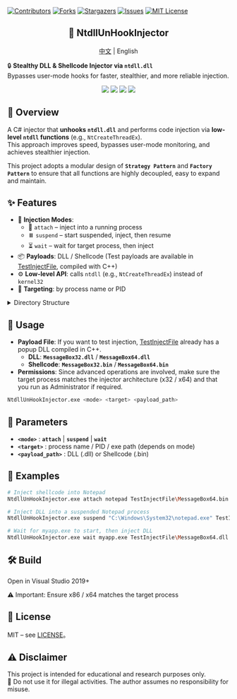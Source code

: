 [![Contributors][contributors-shield]][contributors-url]
[![Forks][forks-shield]][forks-url]
[![Stargazers][stars-shield]][stars-url]
[![Issues][issues-shield]][issues-url]
[![MIT License][license-shield]][license-url]

<div align="center">
  <h2 align="center">🧬 NtdllUnHookInjector</h3>

  <p align="center">
    <a href="https://github.com/Neillife/NtdllUnHookInjector/blob/master/README_cn.md">中文</a> 
	| 
    English
  </p>
</div>

🔒 **Stealthy DLL & Shellcode Injector via `ntdll.dll`**  
Bypasses user-mode hooks for faster, stealthier, and more reliable injection.  

<p align="center">
  <img src="https://img.shields.io/badge/Platform-Windows-blue?logo=windows" />
  <img src="https://img.shields.io/badge/Language-C%23-purple?logo=csharp" />
  <img src="https://img.shields.io/badge/Build-Passing-brightgreen?logo=githubactions" />
  <img src="https://img.shields.io/badge/License-MIT-lightgrey?logo=open-source-initiative" />
</p>


## 📝 Overview
A C# injector that **unhooks `ntdll.dll`** and performs code injection via **low-level `ntdll` functions** (e.g., `NtCreateThreadEx`).  
This approach improves speed, bypasses user-mode monitoring, and achieves stealthier injection.  

This project adopts a modular design of **`Strategy Pattern`** and **`Factory Pattern`** to ensure that all functions are highly decoupled, easy to expand and maintain.

## ✨ Features
- 🧩 **Injection Modes**:  
  - 🔗 `attach` – inject into a running process  
  - ⏸️ `suspend` – start suspended, inject, then resume  
  - ⏳ `wait` – wait for target process, then inject  
- 📦 **Payloads**: DLL / Shellcode  (Test payloads are available in [TestInjectFile](https://github.com/Neillife/NtdllUnHookInjector/TestInjectFile), compiled with C++)
- ⚙️ **Low-level API**: calls `ntdll` (e.g., `NtCreateThreadEx`) instead of `kernel32`  
- 🎯 **Targeting**: by process name or PID  

<details>
  <summary>Directory Structure</summary>

```bash
NtdllUnHookInjector/
├── Core/
│   ├── Payloads/              # Injection payloads
│   ├── Services/              # Injection services
│   └── Strategies/            # Injection strategies
├── Native/                    # Windows API bindings
└── TestInjectFile/            # Sample Dll and shellcode
```
</details>


## 🚀 Usage
- **Payload File**: If you want to test injection, [TestInjectFile](https://github.com/Neillife/NtdllUnHookInjector/tree/master/NtdllUnHookInjector/TestInjectFile) already has a popup DLL compiled in C++.
  - **DLL**: **`MessageBox32.dll`** / **`MessageBox64.dll`**
  - **Shellcode**: **`MessageBox32.bin`** / **`MessageBox64.bin`**
- **Permissions**: Since advanced operations are involved, make sure the target process matches the injector architecture (x32 / x64) and that you run as Administrator if required.

```bash
NtdllUnHookInjector.exe <mode> <target> <payload_path>
```


## 🔹 Parameters

- **`<mode>`** : **`attach`** | **`suspend`** | **`wait`**
- **`<target>`** : process name / PID / exe path (depends on mode)
- **`<payload_path>`** : DLL (.dll) or Shellcode (.bin)


## 🔹 Examples

```bash
# Inject shellcode into Notepad
NtdllUnHookInjector.exe attach notepad TestInjectFile\MessageBox64.bin

# Inject DLL into a suspended Notepad process
NtdllUnHookInjector.exe suspend "C:\Windows\System32\notepad.exe" TestInjectFile\MessageBox64.dll

# Wait for myapp.exe to start, then inject DLL
NtdllUnHookInjector.exe wait myapp.exe TestInjectFile\MessageBox64.dll
```


## 🛠️ Build

Open in Visual Studio 2019+

⚠️ Important: Ensure x86 / x64 matches the target process


## 📜 License

MIT – see [LICENSE](https://github.com/Neillife/NtdllUnHookInjector/blob/master/LICENSE)。


## ⚠️ Disclaimer
This project is intended for educational and research purposes only.  
🚫 Do not use it for illegal activities. The author assumes no responsibility for misuse.





[contributors-shield]: https://img.shields.io/github/contributors/Neillife/NtdllUnHookInjector.svg?style=for-the-badge
[contributors-url]: https://github.com/Neillife/NtdllUnHookInjector/graphs/contributors
[forks-shield]: https://img.shields.io/github/forks/Neillife/NtdllUnHookInjector.svg?style=for-the-badge
[forks-url]: https://github.com/Neillife/NtdllUnHookInjector/network/members
[stars-shield]: https://img.shields.io/github/stars/Neillife/NtdllUnHookInjector.svg?style=for-the-badge
[stars-url]: https://github.com/Neillife/NtdllUnHookInjector/stargazers
[issues-shield]: https://img.shields.io/github/issues/Neillife/NtdllUnHookInjector.svg?style=for-the-badge
[issues-url]: https://github.com/Neillife/NtdllUnHookInjector/issues
[license-shield]: https://img.shields.io/github/license/Neillife/NtdllUnHookInjector.svg?style=for-the-badge
[license-url]: https://github.com/Neillife/NtdllUnHookInjector/blob/master/LICENSE
